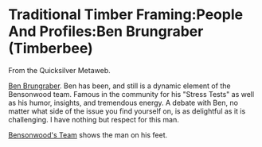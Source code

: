 
# Traditional Timber Framing:People And Profiles:Ben Brungraber (Timberbee)

From the Quicksilver Metaweb.

[Ben Brungraber](/http-www-smithsonianmag-si-edu-smithsonian-issues02-apr02-images-timber-ben-brungraber-jpg-html). Ben has been, and still is a dynamic element of the Bensonwood team. Famous in the community for his "Stress Tests" as well as his humor, insights, and tremendous energy. A debate with Ben, no matter what side of the issue you find yourself on, is as delightful as it is challenging. I have nothing but respect for this man.

[Bensonwood's Team](/http-www-bensonwood-com-company-meetus-benbrungraber-html) shows the man on his feet.
